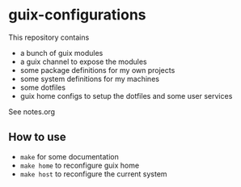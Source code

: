 # guix-configurations

This repository contains

- a bunch of guix modules
- a guix channel to expose the modules
- some package definitions for my own projects
- some system definitions for my machines
- some dotfiles
- guix home configs to setup the dotfiles and some user services

See notes.org

## How to use

- `make` for some documentation
- `make home` to reconfigure guix home
- `make host` to reconfigure the current system
